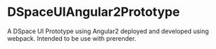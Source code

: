 # DSpaceUIAngular2Prototype
A DSpace UI Prototype using Angular2 deployed and developed using webpack. Intended to be use with prerender.
